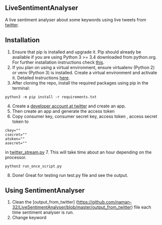 ## LiveSentimentAnalyser
A live sentiment analyser about some keywords using live tweets from [twitter](https://twitter.com).

## Installation
1. Ensure that pip is installed and upgrade it. Pip should already be available if you are using Python 3 >= 3.4 downloaded from python.org. For further installation instructions check [this](https://pip.pypa.io/en/stable/installing/).
2. If you plan on using a virtual environment, ensure virtualenv (Python 2) or venv (Python 3) is installed. Create a virtual environment and activate it. Detailed instructions [here](https://packaging.python.org/guides/installing-using-pip-and-virtual-environments/).
3. After cloning the repo, install the required packages using pip in the terminal:
```
python3 -m pip install -r requirements.txt
```
4. Create a [developer account at twitter](https://developer.twitter.com) and create an app.
5. Then create an app and generate the access token
6. Copy consumer key, consumer secret key, access token , access secret token to
```
ckey=""
csecret=""
atoken=""
asecret=""
```
in [twitter_stream.py](https://github.com/naman-32/LiveSentimentAnalyser/blob/master/twitter_stream.py)
7. This will take time about an hour depending on the processor. 
```
python3 run_once_script.py
```
8. Done! Great for testing run test.py file and see the output.

## Using SentimentAnalyser
1. Clean the [output_from_twitter] (https://github.com/naman-32/LiveSentimentAnalyser/blob/master/output_from_twitter) file each time sentiment analyser is run.
2. Change keyword 
